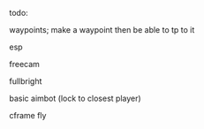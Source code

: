 todo:

waypoints; make a waypoint then be able to tp to it

esp

freecam

fullbright

basic aimbot (lock to closest player)

cframe fly
